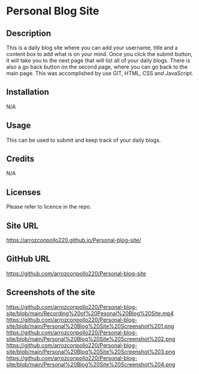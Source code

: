 # Personal Blog Site

## Description
This is a daily blog site where you can add your username, title and a content box to add what is on your mind. Once you click the submit button, it will take you to the next page that will list all of your daily blogs. There is also a go back button on the second page, where you can go back to the main page. This was accomplished by use GIT, HTML, CSS and JavaScript. 

## Installation
N/A

## Usage
This can be used to submit and keep track of your daily blogs. 

## Credits
N/A

## Licenses 
Please refer to licence in the repo.

## Site URL
https://arrozconpollo220.github.io/Personal-blog-site/

## GitHub URL
https://github.com/arrozconpollo220/Personal-blog-site

## Screenshots of the site
https://github.com/arrozconpollo220/Personal-blog-site/blob/main/Recording%20of%20Pesonal%20Blog%20Site.mp4
https://github.com/arrozconpollo220/Personal-blog-site/blob/main/Personal%20Blog%20Site%20Screenshot%201.png
https://github.com/arrozconpollo220/Personal-blog-site/blob/main/Personal%20Blog%20Site%20Screenshot%202.png
https://github.com/arrozconpollo220/Personal-blog-site/blob/main/Personal%20Blog%20Site%20Screenshot%203.png
https://github.com/arrozconpollo220/Personal-blog-site/blob/main/Personal%20Blog%20Site%20Screenshot%204.png